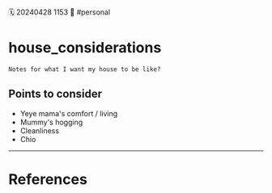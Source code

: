 🗓️ 20240428 1153
📎 #personal

# house_considerations
```ad-note
Notes for what I want my house to be like?
```

## Points to consider
- Yeye mama's comfort / living
- Mummy's hogging
- Cleanliness
- Chio


--- 
# References

